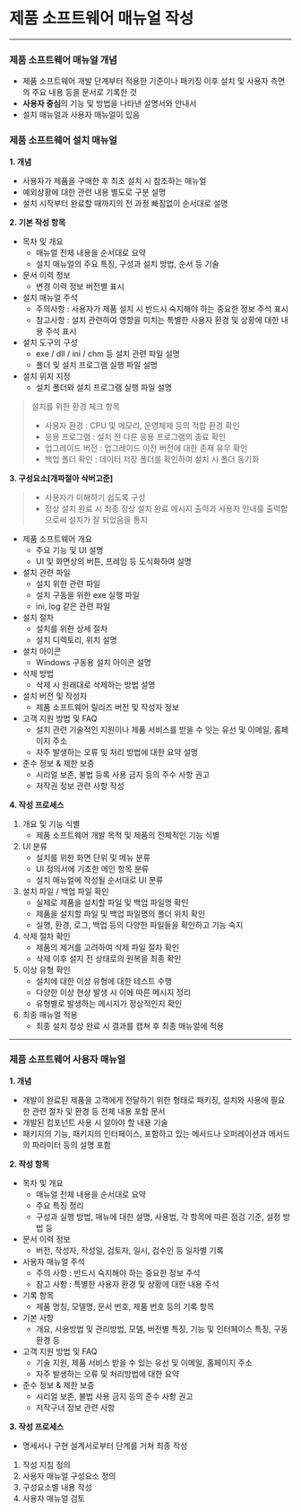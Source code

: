 # 제품 소프트웨어 매뉴얼 작성

---

### 제품 소프트웨어 매뉴얼 개념
- 제품 소프트웨어 개발 단계부터 적용한 기준이나 패키징 이후 설치 및 사용자 측면의 주요 내용 등을 문서로 기록한 것
- **사용자 중심**의 기능 및 방법을 나타낸 설명서와 안내서
- 설치 매뉴얼과 사용자 매뉴얼이 있음

### 제품 소프트웨어 설치 매뉴얼
**1. 개념**
- 사용자가 제품을 구매한 후 최초 설치 시 참조하는 매뉴얼
- 예외상황에 대한 관련 내용 별도로 구분 설명
- 설치 시작부터 완료할 때까지의 전 과정 빠짐없이 순서대로 설명

**2. 기본 작성 항목**
- 목차 및 개요
  - 매뉴얼 전체 내용을 순서대로 요약
  - 설치 매뉴얼의 주요 특징, 구성과 설치 방법, 순서 등 기술
- 문서 이력 정보
  - 변경 이력 정보 버전별 표시
- 설치 매뉴얼 주석
  - 주의사항 : 사용자가 제품 설치 시 반드시 숙지해야 하는 중요한 정보 주석 표시
  - 참고사항 : 설치 관련하여 영향을 미치는 특별한 사용자 환경 및 상황에 대한 내용 주석 표시
- 설치 도구의 구성
  - exe / dll / ini / chm 등 설치 관련 파일 설명
  - 폴더 및 설치 프로그램 실행 파일 설명
- 설치 위치 지정
  - 설치 폴더와 설치 프로그램 실행 파일 설명

> 설치를 위한 환경 체크 항목
> - 사용자 환경 : CPU 및 메모리, 운영체제 등의 적합 환경 확인
> - 응용 프로그램 : 설치 전 다른 응용 프로그램의 종료 확인
> - 업그레이드 버전 : 업그레이드 이전 버전에 대한 존재 유무 확인
> - 백업 폴더 확인 : 데이터 저장 폴더를 확인하여 설치 시 폴더 동기화

**3. 구성요소[개파절아 삭버고준]**
        
> - 사용자가 이해하기 쉽도록 구성  
> - 정상 설치 완료 시 최종 정상 설치 완료 메시지 출력과 사용자 안내를 출력함으로써 설치가 잘 되었음을 통지

- 제품 소프트웨어 개요
  - 주요 기능 및 UI 설명
  - UI 및 화면상의 버튼, 프레임 등 도식화하여 설명
- 설치 관련 파일
  - 설치 위한 관련 파일
  - 설치 구동을 위한 exe 실행 파일
  - ini, log 같은 관련 파일
- 설치 절차
  - 설치를 위한 상세 절차
  - 설치 디렉토리, 위치 설명
- 설치 아이콘
  - Windows 구동용 설치 아이콘 설명
- 삭제 방법
  - 삭제 시 원래대로 삭제하는 방법 설명
- 설치 버전 및 작성자
  - 제품 소프트웨어 릴리즈 버전 및 작성자 정보
- 고객 지원 방법 및 FAQ 
  - 설치 관련 기술적인 지원이나 제품 서비스를 받을 수 잇는 유선 및 이메일, 홈페이지 주소
  - 자주 발생하는 오류 및 처리 방법에 대한 요약 설명
- 준수 정보 & 제한 보증
  - 시리얼 보존, 불법 등록 사용 금지 등의 주수 사항 권고
  - 저작권 정보 관련 사항 작성

**4. 작성 프로세스**
1. 개요 및 기능 식별
   - 제품 소프트웨어 개발 목적 및 제품의 전체적인 기능 식별
2. UI 분류
   - 설치를 위한 화면 단위 및 메뉴 분류
   - UI 정의서에 기초한 메인 항목 분류
   - 설치 매뉴얼에 작성될 순서대로 UI 분류
3. 설치 파일 / 백업 파일 확인
   - 실제로 제품을 설치할 파일 및 백업 파일명 확인
   - 제품을 설치할 파일 및 백업 파일명의 폴더 위치 확인
   - 실행, 환경, 로그, 백업 등의 다양한 파일들을 확인하고 기능 숙지
4. 삭제 절차 확인
   - 제품의 제거를 고려하여 삭제 파일 절차 확인
   - 삭제 이후 설치 전 상태로의 원복을 최종 확인
5. 이상 유형 확인
   - 설치에 대한 이상 유형에 대한 테스트 수행
   - 다양한 이상 현상 발생 시 이에 따른 메시지 정리
   - 유형별로 발생하는 메시지가 정상적인지 확인
6. 최종 매뉴얼 적용
   - 최종 설치 정상 완료 시 결과를 캡쳐 후 최종 매뉴얼에 적용

---

### 제품 소프트웨어 사용자 매뉴얼
**1. 개념**
- 개발이 완료된 제품을 고객에게 전달하기 위한 형태로 패키징, 설치와 사용에 필요한 관련 절차 및 환경 등 전체 내용 포함 문서
- 개발된 컴포넌트 사용 시 알아야 할 내용 기술
- 패키지의 기능, 패키지의 인터페이스, 포함하고 있는 메서드나 오퍼레이션과 메서드의 파라미터 등의 설명 포함

**2. 작성 항목**
- 목차 및 개요
  - 매뉴얼 전체 내용을 순서대로 요약
  - 주요 특징 정리
  - 구성과 실행 방법, 매뉴에 대한 설명, 사용법, 각 항목에 따른 점검 기준, 설정 방법 등
- 문서 이력 정보
  - 버전, 작성자, 작성일, 검토자, 일시, 검수인 등 일자별 기록
- 사용자 매뉴얼 주석
  - 주의 사항 : 반드시 숙지해야 하는 중요한 정보 주석
  - 참고 사항 : 특별한 사용자 환경 및 상황에 대한 내용 주석
- 기록 항목
  - 제품 명칭, 모델명, 문서 번호, 제품 번호 등의 기록 항목
- 기본 사항
  - 개요, 사용방법 및 관리방법, 모델, 버전별 특징, 기능 및 인터페이스 특징, 구동환경 등
- 고객 지원 방법 및 FAQ
  - 기술 지원, 제품 서비스 받을 수 있는 유선 및 이메일, 홈페이지 주소
  - 자주 발생하는 오류 및 처리방법에 대한 요약
- 준수 정보 & 제한 보증
  - 시리얼 보존, 불법 사용 금지 등의 준수 사항 권고
  - 저작구너 정보 관련 사항 

**3. 작성 프로세스**
- 명세서나 구현 설계서로부터 단계를 거쳐 최종 작성
1. 작성 지침 정의
2. 사용자 매뉴얼 구성요소 정의
3. 구성요소별 내용 작성
4. 사용자 매뉴얼 검토